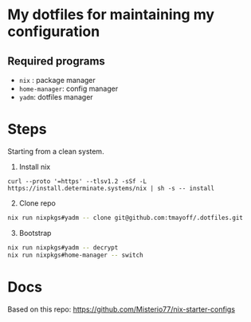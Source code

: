 # My dotfiles for maintaining my configuration

## Required programs
- `nix` : package manager
- `home-manager`: config manager
- `yadm`: dotfiles manager

# Steps

Starting from a clean system.

1. Install nix
```bsah 
curl --proto '=https' --tlsv1.2 -sSf -L https://install.determinate.systems/nix | sh -s -- install
```

2. Clone repo
```bash
nix run nixpkgs#yadm -- clone git@github.com:tmayoff/.dotfiles.git
```

3. Bootstrap
```bash
nix run nixpkgs#yadm -- decrypt
nix run nixpkgs#home-manager -- switch
```

# Docs

Based on this repo: https://github.com/Misterio77/nix-starter-configs
